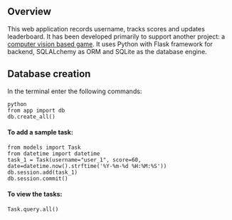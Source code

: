 ## Overview
This web application records username, tracks scores and updates leaderboard. It has been developed primarily to support another project: a <a href="https://github.com/BruteForce009/vision-game-tracker">computer vision based game</a>. It uses Python with Flask framework for backend, SQLALchemy as ORM and SQLite as the database engine.

## Database creation
In the terminal enter the following commands:
```
python
from app import db
db.create_all()
```

#### To add a sample task:
```
from models import Task
from datetime import datetime
task_1 = Task(username="user_1", score=60, date=datetime.now().strftime('%Y-%m-%d %H:%M:%S'))
db.session.add(task_1)
db.session.commit()
```

#### To view the tasks:
```
Task.query.all()
```
